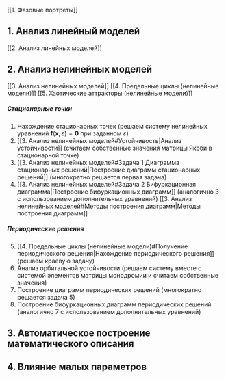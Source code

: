 [[1. Фазовые портреты]]
## 1. Анализ линейный моделей
[[2. Анализ линейных моделей]]
## 2. Анализ нелинейных моделей
[[3. Анализ нелинейных моделей]]
[[4. Предельные циклы (нелинейные модели)]]
[[5. Хаотические аттракторы (нелинейные модели)]]
##### Стационарные точки
1. Нахождение стационарных точек (решаем систему нелинейных уравнений $\mathbf{f}(\mathbf{x},\varepsilon)=\mathbf{0}$ при заданном $\varepsilon$)
2. [[3. Анализ нелинейных моделей#Устойчивость|Анализ устойчивости]] (считаем собственные значения матрицы Якоби в стационарной точке)
3. [[3. Анализ нелинейных моделей#Задача 1 Диаграмма стационарных решений|Построение диаграмм стационарных решений]] (многократно решается первая задача)
4. [[3. Анализ нелинейных моделей#Задача 2 Бифуркационная диаграмма|Построение бифуркационных диаграмм]] (аналогично 3 с использованием дополнительных уравнений)
[[3. Анализ нелинейных моделей#Методы построения диаграмм|Методы построения диаграмм]]
##### Периодические решения
5. [[4. Предельные циклы (нелинейные модели)#Получение периодического решения|Нахождение периодического решения]] (решаем краевую задачу)
6. Анализ орбитальной устойчивости (решаем систему вместе с системой элементов матрицы монодромии и считаем собственные значения)
7. Построение диаграмм периодических решений (многократно решается задача 5)
8. Построение бифуркационных диаграмм периодических решений (аналогично 7 с использованием дополнительных уравнений)
## 3. Автоматическое построение математического описания

## 4. Влияние малых параметров